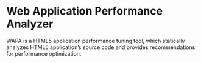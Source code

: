 Web Application Performance Analyzer
====================================

WAPA is a HTML5 application performance tuning tool, which statically analyzes HTML5 application’s source code and provides recommendations for performance optimization. 
